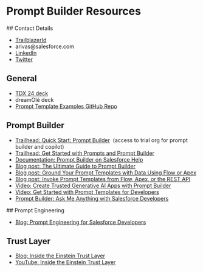 # Prompt Builder Resources

## Contact Details

- [TrailblazerId](http://salesforce.com/trailblazer/arivas)
- arivas\@salesforce.com
- [LinkedIn](https://www.linkedin.com//in/alba-rivas)
- [Twitter](https://twitter.com/AlbaSFDC)

## General

- [TDX 24 deck](https://drive.google.com/file/d/1acieQ-5w6RCt0knL7DkTpfaQVpsu-h0r/view?usp=sharing)
- dreamOlé deck
- [Prompt Template Examples GitHub Repo](https://github.com/trailheadapps/dreamhouse-lwc/tree/ar/prompt-templates)

## Prompt Builder

- [Trailhead: Quick Start: Prompt Builder](https://trailhead.salesforce.com/content/learn/projects/quick-start-prompt-builder/get-started-with-prompt-builder)  (access to trial org for prompt builder and copilot)
- [Trailhead: Get Started with Prompts and Prompt Builder](http://sforce.co/PromptBuilderTH)
- [Documentation: Prompt Builder on Salesforce Help](https://help.salesforce.com/s/articleView?id=sf.prompt_builder_about.htm\&type=5)
- [Blog post: The Ultimate Guide to Prompt Builder](https://admin.salesforce.com/blog/2024/the-ultimate-guide-to-prompt-builder-spring-24)
- [Blog post: Ground Your Prompt Templates with Data Using Flow or Apex](https://developer.salesforce.com/blogs/2024/04/ground-your-prompt-templates-with-data-using-flow-or-apex)
- [Blog post: Invoke Prompt Templates from Flow, Apex, or the REST API](https://developer.salesforce.com/blogs/2024/04/invoke-prompt-templates-from-flow-apex-or-the-rest-api)
- [Video: Create Trusted Generative AI Apps with Prompt Builder](https://www.youtube.com/watch?v=yIESPYax3iE)
- [Video: Get Started with Prompt Templates for Developers](https://www.youtube.com/watch?v=UuPWXstNjgs)
- [Prompt Builder: Ask Me Anything with Salesforce Developers](https://www.youtube.com/watch?v=VEtSunPHnoA)

## Prompt Engineering
- [Blog: Prompt Engineering for Salesforce Developers](https://developer.salesforce.com/blogs/2023/12/prompt-engineering-for-salesforce-developers)

## Trust Layer

- [Blog: Inside the Einstein Trust Layer](https://developer.salesforce.com/blogs/2023/10/inside-the-einstein-trust-layer)
- [YouTube: Inside the Einstein Trust Layer](https://www.youtube.com/watch?v=JYWBnPEtkoc)
